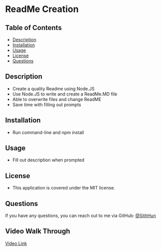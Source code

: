 # ReadMe Creation

## Table of Contents
- [Description](#description)
- [Installation](#installation)
- [Usage](#usage)
- [License](#license)
- [Questions](#questions)

## Description
* Create a quality Readme using Node.JS
* Use Node.JS to write and create a ReadMe.MD file
* Able to overwrite files and change ReadME
* Save time with filling out prompts

## Installation
* Run command-line and npm install

## Usage
* Fill out description when prompted

## License

* This application is covered under the MIT license.

## Questions
If you have any questions, you can reach out to me via GitHub: [@SithHun](https://github.com/SithHun)

## Video Walk Through
[Video Link](https://drive.google.com/file/d/1ungmXh9PdI6ZX4_M6eOlFi0qRalDQB9z/view)
